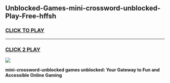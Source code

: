 
## Unblocked-Games-mini-crossword-unblocked-Play-Free-hffsh
<h3>
<a href="https://premium76.site?title=mini-crossword-unblocked&ref=18A1">CLICK TO PLAY</a></h3>
<hr>

<h3>
<a href="https://premium76.site?title=mini-crossword-unblocked&ref=18A1">CLICK 2 PLAY</a>
  
</h3>

<a href="https://premium76.site?title=mini-crossword-unblocked&ref=18A1"><img src="https://clearcache.store/games.png"></a>


**mini-crossword-unblocked games unblocked: Your Gateway to Fun and Accessible Online Gaming**
